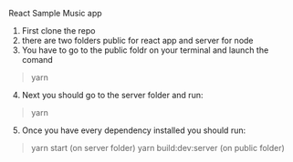 React Sample Music app

1) First clone the repo 
2) there are two folders public for react app and server for node
3) You have to go to the public foldr on your terminal and launch the comand
> yarn
4) Next you should go to the server folder and run:
> yarn
5) Once you have every dependency installed you should run:
> yarn start (on server folder)
> yarn build:dev:server (on public folder)
